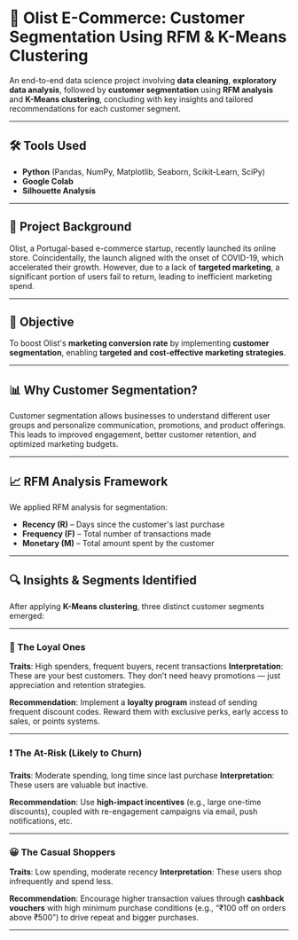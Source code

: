 # 🛒 Olist E-Commerce: Customer Segmentation Using RFM & K-Means Clustering

An end-to-end data science project involving **data cleaning**, **exploratory data analysis**, followed by **customer segmentation** using **RFM analysis** and **K-Means clustering**, concluding with key insights and tailored recommendations for each customer segment.

---

## 🛠 Tools Used

- **Python** (Pandas, NumPy, Matplotlib, Seaborn, Scikit-Learn, SciPy)
- **Google Colab**
- **Silhouette Analysis**
---

## 📌 Project Background

Olist, a Portugal-based e-commerce startup, recently launched its online store. Coincidentally, the launch aligned with the onset of COVID-19, which accelerated their growth. However, due to a lack of **targeted marketing**, a significant portion of users fail to return, leading to inefficient marketing spend.

---

## 🎯 Objective

To boost Olist's **marketing conversion rate** by implementing **customer segmentation**, enabling **targeted and cost-effective marketing strategies**.

---

## 📊 Why Customer Segmentation?

Customer segmentation allows businesses to understand different user groups and personalize communication, promotions, and product offerings. This leads to improved engagement, better customer retention, and optimized marketing budgets.

---

## 📈 RFM Analysis Framework

We applied RFM analysis for segmentation:

- **Recency (R)** – Days since the customer's last purchase
- **Frequency (F)** – Total number of transactions made
- **Monetary (M)** – Total amount spent by the customer

---

## 🔍 Insights & Segments Identified

After applying **K-Means clustering**, three distinct customer segments emerged:

---

### 🧡 The Loyal Ones

**Traits**: High spenders, frequent buyers, recent transactions
**Interpretation**: These are your best customers. They don’t need heavy promotions — just appreciation and retention strategies.

**Recommendation**: Implement a **loyalty program** instead of sending frequent discount codes. Reward them with exclusive perks, early access to sales, or points systems.

---

### ❗ The At-Risk (Likely to Churn)

**Traits**: Moderate spending, long time since last purchase
**Interpretation**: These users are valuable but inactive.

**Recommendation**: Use **high-impact incentives** (e.g., large one-time discounts), coupled with re-engagement campaigns via email, push notifications, etc.

---

### 😀 The Casual Shoppers

**Traits**: Low spending, moderate recency
**Interpretation**: These users shop infrequently and spend less.

**Recommendation**: Encourage higher transaction values through **cashback vouchers** with high minimum purchase conditions (e.g., “₹100 off on orders above ₹500”) to drive repeat and bigger purchases.

---
